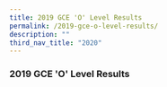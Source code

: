 ```yaml
---
title: 2019 GCE 'O' Level Results
permalink: /2019-gce-o-level-results/
description: ""
third_nav_title: "2020"
---
```





### 2019 GCE 'O' Level Results